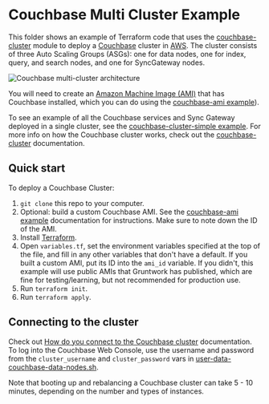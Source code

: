 # Couchbase Multi Cluster Example

This folder shows an example of Terraform code that uses the 
[couchbase-cluster](https://github.com/gruntwork-io/terraform-aws-couchbase/tree/main/modules/couchbase-cluster) 
module to deploy a [Couchbase](https://www.couchbase.com/) cluster in [AWS](https://aws.amazon.com/). The cluster 
consists of three Auto Scaling Groups (ASGs): one for data nodes, one for index, query, and search nodes, and one for 
SyncGateway nodes. 

![Couchbase multi-cluster architecture](https://github.com/gruntwork-io/terraform-aws-couchbase/blob/main/_docs/couchbase-multi-cluster-architecture.png?raw=true)

You will need to create an [Amazon Machine Image (AMI)](http://docs.aws.amazon.com/AWSEC2/latest/UserGuide/AMIs.html) 
that has Couchbase installed, which you can do using the [couchbase-ami 
example](https://github.com/gruntwork-io/terraform-aws-couchbase/tree/main/examples/couchbase-ami)). 

To see an example of all the Couchbase services and Sync Gateway deployed in a single cluster, see the [couchbase-cluster-simple
example](https://github.com/gruntwork-io/terraform-aws-couchbase/blob/main/examples/couchbase-cluster-simple). For
more info on how the Couchbase cluster works, check out the 
[couchbase-cluster](https://github.com/gruntwork-io/terraform-aws-couchbase/tree/main/modules/couchbase-cluster) documentation.



## Quick start

To deploy a Couchbase Cluster:

1. `git clone` this repo to your computer.
1. Optional: build a custom Couchbase AMI. See the
   [couchbase-ami example](https://github.com/gruntwork-io/terraform-aws-couchbase/tree/main/examples/couchbase-ami)
   documentation for instructions. Make sure to note down the ID of the AMI.
1. Install [Terraform](https://www.terraform.io/).
1. Open `variables.tf`, set the environment variables specified at the top of the file, and fill in any other variables that
   don't have a default. If you built a custom AMI, put its ID into the `ami_id` variable. If you didn't, this example
   will use public AMIs that Gruntwork has published, which are fine for testing/learning, but not recommended for
   production use.
1. Run `terraform init`.
1. Run `terraform apply`.




## Connecting to the cluster

Check out [How do you connect to the Couchbase 
cluster](https://github.com/gruntwork-io/terraform-aws-couchbase/tree/main/modules/couchbase-cluster#how-do-you-connect-to-the-couchbase-cluster)
documentation. To log into the Couchbase Web Console, use the username and password from the `cluster_username`
and `cluster_password` vars in
[user-data-couchbase-data-nodes.sh](https://github.com/gruntwork-io/terraform-aws-couchbase/tree/main/examples/couchbase-cluster-mds/user-data/user-data-couchbase-data-nodes.sh).

Note that booting up and rebalancing a Couchbase cluster can take 5 - 10 minutes, depending on the number and types of 
instances.